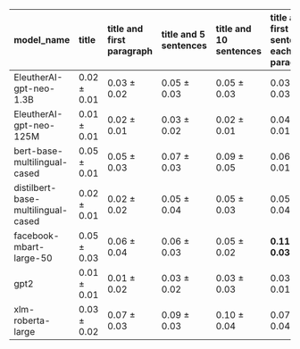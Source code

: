| model_name                         | title           | title and first paragraph   | title and 5 sentences   | title and 10 sentences   | title and first sentence each paragraph   | raw text        |
|:-----------------------------------|:----------------|:----------------------------|:------------------------|:-------------------------|:------------------------------------------|:----------------|
| EleutherAI-gpt-neo-1.3B            | 0.02 $\pm$ 0.01 | 0.03 $\pm$ 0.02             | 0.05 $\pm$ 0.03         | 0.05 $\pm$ 0.03          | 0.03 $\pm$ 0.03                           | 0.06 $\pm$ 0.04 |
| EleutherAI-gpt-neo-125M            | 0.01 $\pm$ 0.01 | 0.02 $\pm$ 0.01             | 0.03 $\pm$ 0.02         | 0.02 $\pm$ 0.01          | 0.04 $\pm$ 0.01                           | 0.03 $\pm$ 0.03 |
| bert-base-multilingual-cased       | 0.05 $\pm$ 0.01 | 0.05 $\pm$ 0.03             | 0.07 $\pm$ 0.03         | 0.09 $\pm$ 0.05          | 0.06 $\pm$ 0.01                           | 0.10 $\pm$ 0.07 |
| distilbert-base-multilingual-cased | 0.02 $\pm$ 0.01 | 0.02 $\pm$ 0.02             | 0.05 $\pm$ 0.04         | 0.05 $\pm$ 0.03          | 0.05 $\pm$ 0.04                           | 0.04 $\pm$ 0.04 |
| facebook-mbart-large-50            | 0.05 $\pm$ 0.03 | 0.06 $\pm$ 0.04             | 0.06 $\pm$ 0.03         | 0.05 $\pm$ 0.02          | **0.11 $\pm$ 0.03**                       | 0.07 $\pm$ 0.04 |
| gpt2                               | 0.01 $\pm$ 0.01 | 0.01 $\pm$ 0.02             | 0.03 $\pm$ 0.02         | 0.03 $\pm$ 0.03          | 0.03 $\pm$ 0.01                           | 0.02 $\pm$ 0.01 |
| xlm-roberta-large                  | 0.03 $\pm$ 0.02 | 0.07 $\pm$ 0.03             | 0.09 $\pm$ 0.03         | 0.10 $\pm$ 0.04          | 0.07 $\pm$ 0.04                           | 0.05 $\pm$ 0.03 |